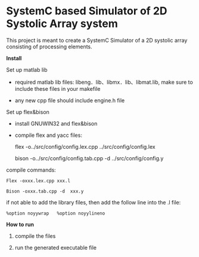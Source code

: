 # SystemC based Simulator of 2D Systolic Array system

This project is meant to create a SystemC Simulator of a 2D systolic array consisting of processing elements. 

**Install**

Set up matlab lib

* required matlab lib files: libeng．lib、libmx．lib、libmat.lib, make sure to include these files in your makefile

* any new cpp file should include engine.h file

Set up flex&bison

* install GNUWIN32 and flex&bison

* compile flex and yacc files:

    flex -o../src/config/config.lex.cpp ../src/config/config.lex

    bison -o../src/config/config.tab.cpp -d ../src/config/config.y

compile commands:

    Flex -oxxx.lex.cpp xxx.l  

    Bison -oxxx.tab.cpp -d  xxx.y  

if not able to add the library files, then add the follow line into the .l file:

    %option noyywrap   %option noyylineno 

**How to run**

1. compile the files

2. run the generated executable file





 
